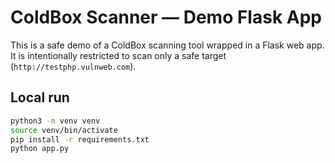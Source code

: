 # ColdBox Scanner — Demo Flask App

This is a safe demo of a ColdBox scanning tool wrapped in a Flask web app.  
It is intentionally restricted to scan only a safe target (`http://testphp.vulnweb.com`).

## Local run
```bash
python3 -m venv venv
source venv/bin/activate
pip install -r requirements.txt
python app.py
